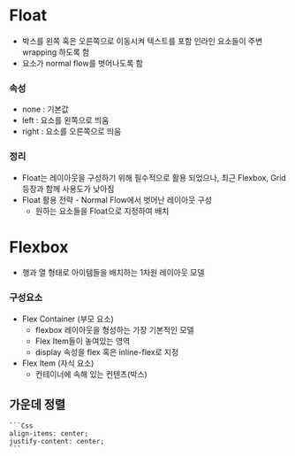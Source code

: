 # Float
- 박스를 왼쪽 혹은 오른쪽으로 이동시켜 텍스트를 포함 인라인 요소들이 주변 wrapping 하도록 함
- 요소가 normal flow를 벗어나도록 함
  
### 속성
- none : 기본값
- left : 요소를 왼쪽으로 띄움
- right : 요소를 오른쪽으로 띄움

### 정리
- Float는 레이아웃을 구성하기 위해 필수적으로 활용 되었으나, 최근 Flexbox, Grid 등장과 함께 사용도가 낮아짐
- Float 활용 전략 - Normal Flow에서 벗어난 레이아웃 구성
  - 원하는 요소들을 Float으로 지정하여 배치

# Flexbox
- 행과 열 형태로 아이템들을 배치하는 1차원 레이아웃 모델


### 구성요소
- Flex Container (부모 요소)
  - flexbox 레이아웃을 형성하는 가장 기본적인 모델
  - Flex Item들이 놓여있는 영역
  - display 속성을 flex 혹은 inline-flex로 지정
- Flex Item (자식 요소)
  - 컨테이너에 속해 있는 컨텐츠(박스)

## 가운데 정렬
    ```Css
    align-items: center;
    justify-content: center;
    ```